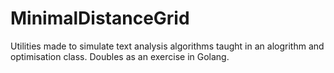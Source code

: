 # MinimalDistanceGrid
Utilities made to simulate text analysis algorithms taught in an alogrithm and optimisation class. Doubles as an exercise in Golang.
